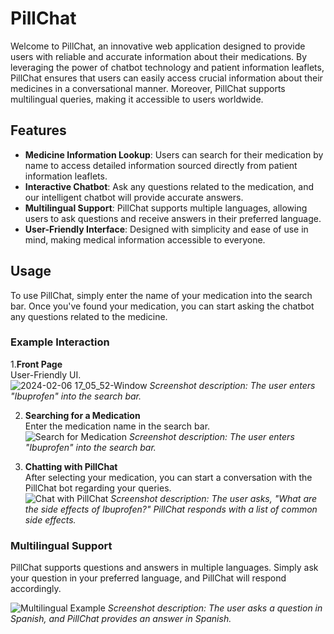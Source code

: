 # PillChat

Welcome to PillChat, an innovative web application designed to provide users with reliable and accurate information about their medications. By leveraging the power of chatbot technology and patient information leaflets, PillChat ensures that users can easily access crucial information about their medicines in a conversational manner. Moreover, PillChat supports multilingual queries, making it accessible to users worldwide.

## Features

- **Medicine Information Lookup**: Users can search for their medication by name to access detailed information sourced directly from patient information leaflets.
- **Interactive Chatbot**: Ask any questions related to the medication, and our intelligent chatbot will provide accurate answers.
- **Multilingual Support**: PillChat supports multiple languages, allowing users to ask questions and receive answers in their preferred language.
- **User-Friendly Interface**: Designed with simplicity and ease of use in mind, making medical information accessible to everyone.

## Usage

To use PillChat, simply enter the name of your medication into the search bar. Once you've found your medication, you can start asking the chatbot any questions related to the medicine.

### Example Interaction


1.**Front Page**  
   User-Friendly UI.  
   ![2024-02-06 17_05_52-Window](https://github.com/Amineki6/Pillchat/assets/108744556/f37a2d44-9005-47dc-a09e-5acb3c3f63f1)
 *Screenshot description: The user enters "Ibuprofen" into the search bar.*
   
2. **Searching for a Medication**  
   Enter the medication name in the search bar.  
   ![Search for Medication](path/to/your/search_screenshot.png) *Screenshot description: The user enters "Ibuprofen" into the search bar.*

3. **Chatting with PillChat**  
   After selecting your medication, you can start a conversation with the PillChat bot regarding your queries.  
   ![Chat with PillChat](path/to/your/chat_screenshot.png) *Screenshot description: The user asks, "What are the side effects of Ibuprofen?" PillChat responds with a list of common side effects.*

### Multilingual Support

PillChat supports questions and answers in multiple languages. Simply ask your question in your preferred language, and PillChat will respond accordingly.

![Multilingual Example](path/to/your/multilingual_screenshot.png) *Screenshot description: The user asks a question in Spanish, and PillChat provides an answer in Spanish.*

